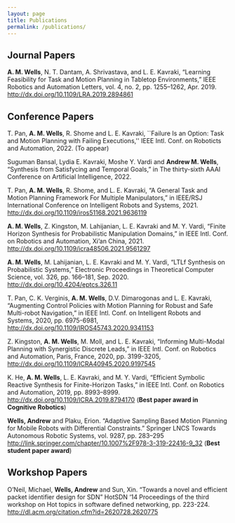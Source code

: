 ```yaml
---
layout: page
title: Publications
permalink: /publications/
---
```


## Journal Papers

**A. M. Wells**, N. T. Dantam, A. Shrivastava, and L. E. Kavraki, “Learning Feasibility for Task and Motion Planning in Tabletop Environments,” IEEE Robotics and Automation Letters, vol. 4, no. 2, pp. 1255–1262, Apr. 2019. <http://dx.doi.org/10.1109/LRA.2019.2894861>

## Conference Papers

T. Pan, **A. M. Wells**, R. Shome and L. E. Kavraki, ``Failure Is an Option: Task and Motion Planning with Failing Executions,'' IEEE Intl. Conf. on Roboticts and Automation, 2022. (To appear)

Suguman Bansal, Lydia E. Kavraki, Moshe Y. Vardi and **Andrew M. Wells**, “Synthesis from Satisfycing and Temporal Goals,” in The thirty-sixth AAAI Conference on Artificial Intelligence, 2022.

T. Pan, **A. M. Wells**, R. Shome, and L. E. Kavraki, “A General Task and Motion Planning Framework For Multiple Manipulators,” in IEEE/RSJ International Conference on Intelligent Robots and Systems, 2021. <http://dx.doi.org/10.1109/iros51168.2021.9636119>

**A. M. Wells**, Z. Kingston, M. Lahijanian, L. E. Kavraki and M. Y. Vardi, “Finite Horizon Synthesis for Probabilistic Manipulation Domains,” in IEEE Intl. Conf. on Robotics and Automation, Xi’an China, 2021. <http://dx.doi.org/10.1109/icra48506.2021.9561297>

**A. M. Wells**, M. Lahijanian, L. E. Kavraki and M. Y. Vardi, “LTLf Synthesis on Probabilistic Systems,” Electronic Proceedings in Theoretical Computer Science, vol. 326, pp. 166–181, Sep. 2020. <http://dx.doi.org/10.4204/eptcs.326.11>

T. Pan, C. K. Verginis, **A. M. Wells**, D.V. Dimarogonas and L. E. Kavraki, “Augmenting Control Policies with Motion Planning for Robust and Safe Multi-robot Navigation,” in IEEE Intl. Conf. on Intelligent Robots and Systems, 2020, pp. 6975-6981, <http://dx.doi.org/10.1109/IROS45743.2020.9341153>

Z. Kingston, **A. M. Wells**, M. Moll, and L. E. Kavraki, “Informing Multi-Modal Planning with Synergistic Discrete Leads,” in IEEE Intl. Conf. on Robotics and Automation, Paris, France, 2020, pp. 3199-3205, <http://dx.doi.org/10.1109/ICRA40945.2020.9197545>

K. He, **A. M. Wells**, L. E. Kavraki, and M. Y. Vardi, “Efficient Symbolic Reactive Synthesis for Finite-Horizon Tasks,” in IEEE Intl. Conf. on Robotics and Automation, 2019, pp. 8993–8999. <http://dx.doi.org/10.1109/ICRA.2019.8794170> (**Best paper award in Cognitive Robotics**)

**Wells, Andrew** and Plaku, Erion.  “Adaptive Sampling Based Motion Planning for Mobile Robots with Differential Constraints.” Springer LNCS Towards Autonomous Robotic Systems, vol. 9287, pp. 283–295 <http://link.springer.com/chapter/10.1007%2F978-3-319-22416-9_32> (**Best student paper award**)

## Workshop Papers

O’Neil, Michael, **Wells, Andrew** and Sun, Xin. “Towards a novel and efficient packet identifier design for SDN” HotSDN ‘14 Proceedings of the third workshop on Hot topics in software defined networking, pp. 223-224. <http://dl.acm.org/citation.cfm?id=2620728.2620775>
